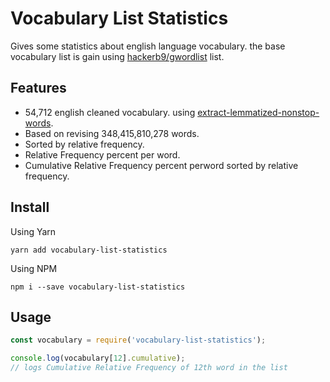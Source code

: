 # Vocabulary List Statistics
Gives some statistics about english language vocabulary. the base vocabulary list is gain using [hackerb9/gwordlist](https://github.com/hackerb9/gwordlist) list.

## Features
- 54,712 english cleaned vocabulary. using [extract-lemmatized-nonstop-words](https://github.com/openderock/extract-lemmatized-nonstop-words).
- Based on revising 348,415,810,278 words.
- Sorted by relative frequency.
- Relative Frequency percent per word.
- Cumulative Relative Frequency percent perword sorted by relative frequency.

## Install
Using Yarn
```
yarn add vocabulary-list-statistics
```
Using NPM
```
npm i --save vocabulary-list-statistics
```

## Usage
```javascript
const vocabulary = require('vocabulary-list-statistics');

console.log(vocabulary[12].cumulative);
// logs Cumulative Relative Frequency of 12th word in the list 
```